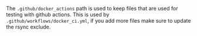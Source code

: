 The `.github/docker_actions` path is used to keep files that are used for testing with github actions. This is used by `.github/workflows/docker_ci.yml`, if you add more files make sure to update the rsync exclude.